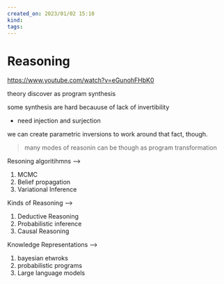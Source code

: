 ```yaml
---
created_on: 2023/01/02 15:10
kind:
tags:
---
```


# Reasoning


<https://www.youtube.com/watch?v=eGunohFHbK0>

theory discover as program synthesis

some synthesis are hard becauuse of lack of invertibility

* need injection and surjection

we can create parametric inversions to work around that fact, though.

> many modes of reasonin can be though as program transformation

Resoning algoritihmns -->
1. MCMC
2. Belief propagation
3. Variational Inference

Kinds of Reasoning -->  
1. Deductive Reasoning
2. Probabilistic inference
3. Causal Reasoning

Knowledge Representations -->
1. bayesian etwroks
2. probabilistic programs
3. Large language models
